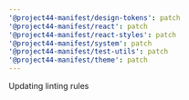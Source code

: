 ```yaml
---
'@project44-manifest/design-tokens': patch
'@project44-manifest/react': patch
'@project44-manifest/react-styles': patch
'@project44-manifest/system': patch
'@project44-manifest/test-utils': patch
'@project44-manifest/theme': patch
---
```


Updating linting rules
